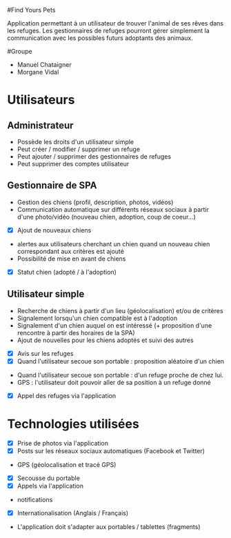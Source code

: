 #Find Yours Pets

Application permettant à un utilisateur de trouver l'animal de ses rêves dans les refuges. Les gestionnaires de refuges pourront gérer simplement la communication avec les possibles futurs adoptants des animaux.


#Groupe
* Manuel Chataigner
* Morgane Vidal

# Utilisateurs

## Administrateur
- Possède les droits d'un utilisateur simple
- Peut créer / modifier / supprimer un refuge
- Peut ajouter / supprimer des gestionnaires de refuges
- Peut supprimer des comptes utilisateur

## Gestionnaire de SPA

- Gestion des chiens (profil, description, photos, vidéos)
- Communication automatique sur différents réseaux sociaux à partir d'une photo/vidéo (nouveau chien, adoption, coup de coeur...)
- [x] Ajout de nouveaux chiens
- alertes aux utilisateurs cherchant un chien quand un nouveau chien correspondant aux critères est ajouté
- Possibilité de mise en avant de chiens
- [x] Statut chien (adopté / à l'adoption)

## Utilisateur simple

- Recherche de chiens à partir d'un lieu (géolocalisation) et/ou de critères
- Signalement lorsqu'un chien compatible est à l'adoption
- Signalement d'un chien auquel on est intéressé (+ proposition d'une rencontre à partir des horaires de la SPA)
- Ajout de nouvelles pour les chiens adoptés et suivi des autres
- [x] Avis sur les refuges
- [x] Quand l'utilisateur secoue son portable : proposition aléatoire d'un chien
- Quand l'utilisateur secoue son portable : d'un refuge proche de chez lui.
- GPS : l'utilisateur doit pouvoir aller de sa position à un refuge donné
- [x] Appel des refuges via l'application

# Technologies utilisées 

- [x] Prise de photos via l'application
- [x] Posts sur les réseaux sociaux automatiques (Facebook et Twitter)
- GPS (géolocalisation et tracé GPS)
- [x] Secousse du portable
- [x] Appels via l'application
- notifications
- [x] Internationalisation (Anglais / Français)
- L'application doit s'adapter aux portables / tablettes (fragments)

